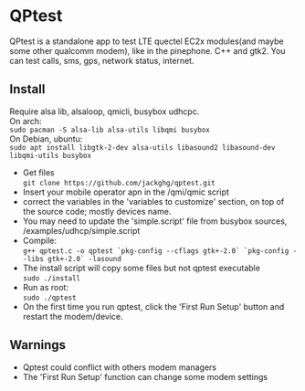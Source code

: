 # QPtest
QPtest is a standalone app to test LTE quectel EC2x modules(and maybe some other qualcomm modem), like in the pinephone. C++ and gtk2. You can test calls, sms, gps, network status, internet.  
## Install
Require alsa lib, alsaloop, qmicli, busybox udhcpc.  
On arch:  
`sudo pacman -S alsa-lib alsa-utils libqmi busybox`  
On Debian, ubuntu:  
`sudo apt install libgtk-2-dev alsa-utils libasound2 libasound-dev libqmi-utils busybox`
- Get files  
`git clone https://github.com/jackghg/qptest.git`
- Insert your mobile operator apn in the /qmi/qmic script
- correct the variables in the 'variables to customize' section, on top of the source code; mostly devices name.
- You may need to update the 'simple.script' file from busybox sources, /examples/udhcp/simple.script  
- Compile:  
```g++ qptest.c -o qptest `pkg-config --cflags gtk+-2.0` `pkg-config --libs gtk+-2.0` -lasound```  
- The install script will copy some files but not qptest executable    
`sudo ./install`  
- Run as root:  
`sudo ./qptest`
- On the first time you run qptest, click the 'First Run Setup' button and restart the modem/device.
## Warnings
- Qptest could conflict with others modem managers
- The 'First Run Setup' function can change some modem settings
